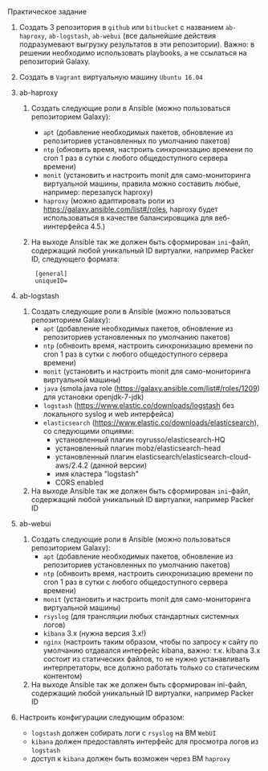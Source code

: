 Практическое задание
1. Создать 3 репозитория в `github` или `bitbucket` с названием `ab-haproxy`, `ab-logstash`, `ab-webui` (все дальнейшие действия подразумевают выгрузку результатов в эти репозитории).
Важно: в решении необходимо использовать playbooks, а не ссылаться на репозиторий Galaxy.
2. Создать в `Vagrant` виртуальную машину `Ubuntu 16.04`
3. ab-haproxy
    1. Создать следующие роли в Ansible (можно пользоваться репозиторием Galaxy):
    
        - `apt` (добавление необходимых пакетов, обновление из репозиториев установленных по умолчанию пакетов)
        - `ntp` (обновить время, настроить синхронизацию времени по cron 1 раз в сутки с любого общедоступного сервера времени)
        - `monit` (установить и настроить monit для само-мониторинга виртуальной машины, правила можно составить любые, например: перезапуск haproxy)
        - `haproxy` (можно адаптировать роли из https://galaxy.ansible.com/list#/roles, haproxy будет использоваться в качестве балансировщика для веб-иинтерфейса 4.5.)
 
    2. На выходе Ansible так же должен быть сформирован `ini`-файл, содержащий любой уникальный ID виртуалки, например Packer ID, следующего формата:
            
            [general]
            uniqueID=
        
4. ab-logstash
    1. Создать следующие роли в Ansible (можно пользоваться репозиторием Galaxy):
        - `apt` (добавление необходимых пакетов, обновление из репозиториев установленных по умолчанию пакетов)
        - `ntp` (обнвоить время, настроить синхронизацию времени по cron 1 раз в сутки с любого общедоступного сервера времени)
        - `monit` (установить и настроить monit для само-мониторинга виртуальной машины)
        - `java` (smola.java role (https://galaxy.ansible.com/list#/roles/1209) для установки openjdk-7-jdk)
        - `logstash` (https://www.elastic.co/downloads/logstash без локального syslog и web интерфейса)
        - `elasticsearch` (https://www.elastic.co/downloads/elasticsearch), со следующими опциями:
            - установленный плагин royrusso/elasticsearch-HQ 
            - установленный плагин mobz/elasticsearch-head
            - установленный плагин elasticsearch/elasticsearch-cloud-aws/2.4.2 (данной версии)
            - имя кластера "logstash"
            - CORS enabled
    2. На выходе Ansible так же должен быть сформирован `ini`-файл, содержащий любой уникальный ID виртуалки, например Packer ID
5. ab-webui
    1. Создать следующие роли в Ansible (можно пользоваться репозиторием Galaxy):
        - `apt` (добавление необходимых пакетов, обновление из репозиториев установленных по умолчанию пакетов)
        - `ntp` (обнвоить время, настроить синхронизацию времени по cron 1 раз в сутки с любого общедоступного сервера времени)
        - `monit` (установить и настроить monit для само-мониторинга виртуальной машины)
        - `rsyslog` (для трансляции любых стандартных системных логов)
        - `kibana` 3.x (нужна версия 3.x!)
        - `nginx` (настроить таким образом, чтобы по запросу к сайту по умолчанию отдавался интерфейс kibana, важно: т.к. kibana 3.x состоит из статических файлов, то не нужно устанавливать интерпретаторы, все должно работать только со статическим контентом)
    2. На выходе Ansible так же должен быть сформирован ini-файл, содержащий любой уникальный ID виртуалки, например Packer ID
        
6. Настроить конфигурации следующим образом:
    - `logstash` должен собирать логи с `rsyslog` на ВМ `WebUI`
    - `kibana` должен предоставлять интерфейс для просмотра логов из `logstash`
    - доступ к `kibana` должен быть возможен через ВМ `haproxy`